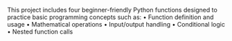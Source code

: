 This project includes four beginner-friendly Python functions designed to practice basic programming concepts such as:
• 	Function definition and usage
• 	Mathematical operations
• 	Input/output handling
• 	Conditional logic
• 	Nested function calls
